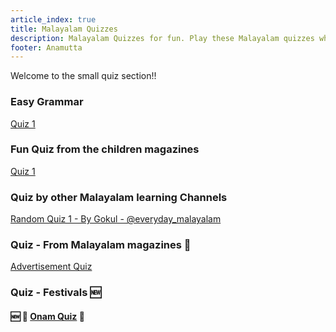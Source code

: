 ```yaml
---
article_index: true
title: Malayalam Quizzes
description: Malayalam Quizzes for fun. Play these Malayalam quizzes when you need a bit of motivation.
footer: Anamutta
---
```


Welcome to the small quiz section!!

### Easy Grammar

[Quiz 1](./first_quiz.md) <br>

### Fun Quiz from the children magazines

[Quiz 1](./second_quiz.md)

### Quiz by other Malayalam learning Channels

[Random Quiz 1 - By Gokul - @everyday_malayalam](./guest/gokul/Q1.md)

### Quiz - From Malayalam magazines :newspaper:

[Advertisement Quiz](./magazines/Ads_Q1.md)

### Quiz - Festivals :new:

#### :new: :blossom: [Onam Quiz](../longquizzes/onam_21.md) :blossom:
